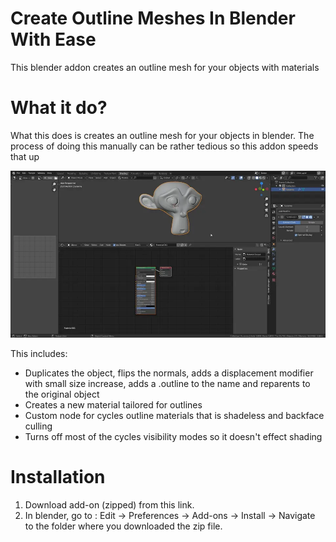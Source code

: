 # Create Outline Meshes In Blender With Ease

This blender addon creates an outline mesh for your objects with materials


# What it do?


What this does is creates an outline mesh for your objects in blender. The process of doing this manually can be rather tedious so this addon speeds that up

![](images/create_outlines_demo.webp)

This includes:

* Duplicates the object, flips the normals, adds a displacement modifier with small size increase, adds a .outline to the name and reparents to the original object
* Creates a new material tailored for outlines 
* Custom node for cycles outline materials that is shadeless and backface culling
* Turns off most of the cycles visibility modes so it doesn't effect shading

# Installation

1. Download add-on (zipped) from this link.
2. In blender, go to : Edit -> Preferences -> Add-ons -> Install -> Navigate to the folder where you downloaded the zip file.


